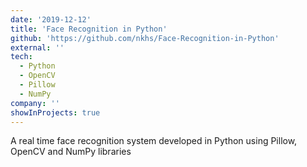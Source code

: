 ```yaml
---
date: '2019-12-12'
title: 'Face Recognition in Python'
github: 'https://github.com/nkhs/Face-Recognition-in-Python'
external: ''
tech:
  - Python
  - OpenCV
  - Pillow
  - NumPy
company: ''
showInProjects: true
---
```


A real time face recognition system developed in Python using Pillow, OpenCV and NumPy libraries
